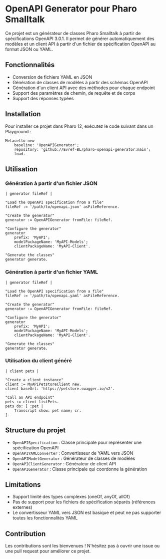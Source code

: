 # OpenAPI Generator pour Pharo Smalltalk

Ce projet est un générateur de classes Pharo Smalltalk à partir de spécifications OpenAPI 3.0.1. Il permet de générer automatiquement des modèles et un client API à partir d'un fichier de spécification OpenAPI au format JSON ou YAML.

## Fonctionnalités

- Conversion de fichiers YAML en JSON
- Génération de classes de modèles à partir des schémas OpenAPI
- Génération d'un client API avec des méthodes pour chaque endpoint
- Support des paramètres de chemin, de requête et de corps
- Support des réponses typées

## Installation

Pour installer ce projet dans Pharo 12, exécutez le code suivant dans un Playground :

```smalltalk
Metacello new
    baseline: 'OpenAPIGenerator';
    repository: 'github://Evref-BL/pharo-openapi-generator:main';
    load.
```

## Utilisation

### Génération à partir d'un fichier JSON

```smalltalk
| generator fileRef |

"Load the OpenAPI specification from a file"
fileRef := '/path/to/openapi.json' asFileReference.

"Create the generator"
generator := OpenAPIGenerator fromFile: fileRef.

"Configure the generator"
generator
    prefix: 'MyAPI';
    modelPackageName: 'MyAPI-Models';
    clientPackageName: 'MyAPI-Client'.

"Generate the classes"
generator generate.
```

### Génération à partir d'un fichier YAML

```smalltalk
| generator fileRef |

"Load the OpenAPI specification from a file"
fileRef := '/path/to/openapi.yaml' asFileReference.

"Create the generator"
generator := OpenAPIGenerator fromFile: fileRef.

"Configure the generator"
generator
    prefix: 'MyAPI';
    modelPackageName: 'MyAPI-Models';
    clientPackageName: 'MyAPI-Client'.

"Generate the classes"
generator generate.
```

### Utilisation du client généré

```smalltalk
| client pets |

"Create a client instance"
client := MyAPIPetstoreClient new.
client baseUrl: 'https://petstore.swagger.io/v2'.

"Call an API endpoint"
pets := client listPets.
pets do: [ :pet |
    Transcript show: pet name; cr.
].
```

## Structure du projet

- `OpenAPISpecification` : Classe principale pour représenter une spécification OpenAPI
- `OpenAPIYAMLConverter` : Convertisseur de YAML vers JSON
- `OpenAPIModelGenerator` : Générateur de classes de modèles
- `OpenAPIClientGenerator` : Générateur de client API
- `OpenAPIGenerator` : Classe principale qui coordonne la génération

## Limitations

- Support limité des types complexes (oneOf, anyOf, allOf)
- Pas de support pour les fichiers de spécification séparés (références externes)
- Le convertisseur YAML vers JSON est basique et peut ne pas supporter toutes les fonctionnalités YAML

## Contribution

Les contributions sont les bienvenues ! N'hésitez pas à ouvrir une issue ou une pull request pour améliorer ce projet.